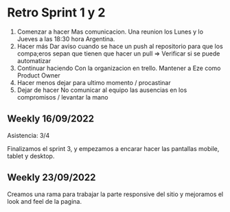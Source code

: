 # Retro Sprint 1 y 2
1. Comenzar a hacer
   Mas comunicacion. Una reunion los Lunes y lo Jueves a las 18:30 hora Argentina. 
2. Hacer más
   Dar aviso cuando se hace un push al repositorio para que los compa;eros sepan que tienen que hacer un pull => Verificar si se puede automatizar
3. Continuar haciendo
   Con la organizacion en trello. Mantener a Eze como Product Owner
4. Hacer menos
    dejar para ultimo momento / procastinar
5. Dejar de hacer
   No comunicar al equipo las ausencias en los compromisos / levantar la mano

## Weekly 16/09/2022

Asistencia: 3/4

Finalizamos el sprint 3, y empezamos a encarar hacer las pantallas mobile, tablet y desktop.

## Weekly 23/09/2022

Creamos una rama para trabajar la parte responsive del sitio y mejoramos el look and feel de la pagina. 